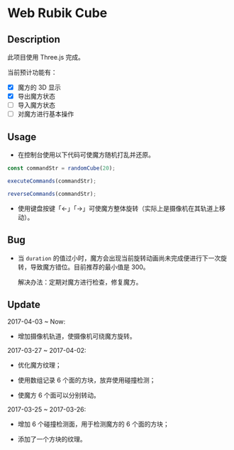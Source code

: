 # Web Rubik Cube

## Description

此项目使用 Three.js 完成。

当前预计功能有：

- [x] 魔方的 3D 显示
- [x] 导出魔方状态
- [ ] 导入魔方状态
- [ ] 对魔方进行基本操作

## Usage

- 在控制台使用以下代码可使魔方随机打乱并还原。

```javascript
const commandStr = randomCube(20);

executeCommands(commandStr);

reverseCommands(commandStr);
```

- 使用键盘按键「←」「→」可使魔方整体旋转（实际上是摄像机在其轨道上移动）。

## Bug

- 当 `duration` 的值过小时，魔方会出现当前旋转动画尚未完成便进行下一次旋转，导致魔方错位。目前推荐的最小值是 300。

	解决办法：定期对魔方进行检查，修复魔方。


## Update

2017-04-03 ~ Now:

- 增加摄像机轨道，使摄像机可绕魔方旋转。

2017-03-27 ~ 2017-04-02:

- 优化魔方纹理；

- 使用数组记录 6 个面的方块，放弃使用碰撞检测；

- 使魔方 6 个面可以分别转动。

2017-03-25 ~ 2017-03-26:

- 增加 6 个碰撞检测面，用于检测魔方的 6 个面的方块；

- 添加了一个方块的纹理。